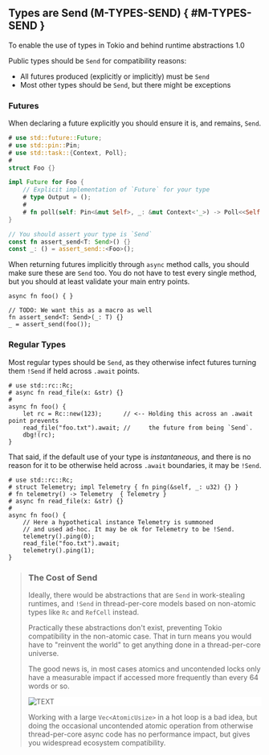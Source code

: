﻿<!-- Copyright (c) Microsoft Corporation. Licensed under the MIT license. -->

## Types are Send (M-TYPES-SEND) { #M-TYPES-SEND }

<why>To enable the use of types in Tokio and behind runtime abstractions</why>
<version>1.0</version>

Public types should be `Send` for compatibility reasons:

- All futures produced (explicitly or implicitly) must be `Send`
- Most other types should be `Send`, but there might be exceptions

### Futures

When declaring a future explicitly you should ensure it is, and remains, `Send`.

```rust
# use std::future::Future;
# use std::pin::Pin;
# use std::task::{Context, Poll};
#
struct Foo {}

impl Future for Foo {
    // Explicit implementation of `Future` for your type
    # type Output = ();
    #
    # fn poll(self: Pin<&mut Self>, _: &mut Context<'_>) -> Poll<<Self as Future>::Output> { todo!() }
}

// You should assert your type is `Send`
const fn assert_send<T: Send>() {}
const _: () = assert_send::<Foo>();
```

When returning futures implicitly through `async` method calls, you should make sure these are `Send` too.
You do not have to test every single method, but you should at least validate your main entry points.

```rust,edition2021
async fn foo() { }

// TODO: We want this as a macro as well
fn assert_send<T: Send>(_: T) {}
_ = assert_send(foo());
```

### Regular Types

Most regular types should be `Send`, as they otherwise infect futures turning them `!Send` if held across `.await` points.

```rust,edition2021
# use std::rc::Rc;
# async fn read_file(x: &str) {}
#
async fn foo() {
    let rc = Rc::new(123);      // <-- Holding this across an .await point prevents
    read_file("foo.txt").await; //     the future from being `Send`.
    dbg!(rc);
}
```

That said, if the default use of your type is _instantaneous_, and there is no reason for it to be otherwise held across `.await` boundaries, it may be `!Send`.

```rust,edition2021
# use std::rc::Rc;
# struct Telemetry; impl Telemetry { fn ping(&self, _: u32) {} }
# fn telemetry() -> Telemetry  { Telemetry }
# async fn read_file(x: &str) {}
#
async fn foo() {
    // Here a hypothetical instance Telemetry is summoned
    // and used ad-hoc. It may be ok for Telemetry to be !Send.
    telemetry().ping(0);
    read_file("foo.txt").await;
    telemetry().ping(1);
}
```

> ### <tip></tip> The Cost of Send
>
> Ideally, there would be abstractions that are `Send` in work-stealing runtimes, and `!Send` in thread-per-core models based on non-atomic
> types like `Rc` and `RefCell` instead.
>
> Practically these abstractions don't exist, preventing Tokio compatibility in the non-atomic case. That in turn means you would have to
> "reinvent the world" to get anything done in a thread-per-core universe.
>
> The good news is, in most cases atomics and uncontended locks only have a measurable impact if accessed more frequently than every 64 words or so.
>
> <div style="background-color:white;">
>
> ![TEXT](M-TYPES-SEND.png)
>
> </div>
>
> Working with a large `Vec<AtomicUsize>` in a hot loop is a bad idea, but doing the occasional uncontended atomic operation from otherwise thread-per-core
> async code has no performance impact, but gives you widespread ecosystem compatibility.
